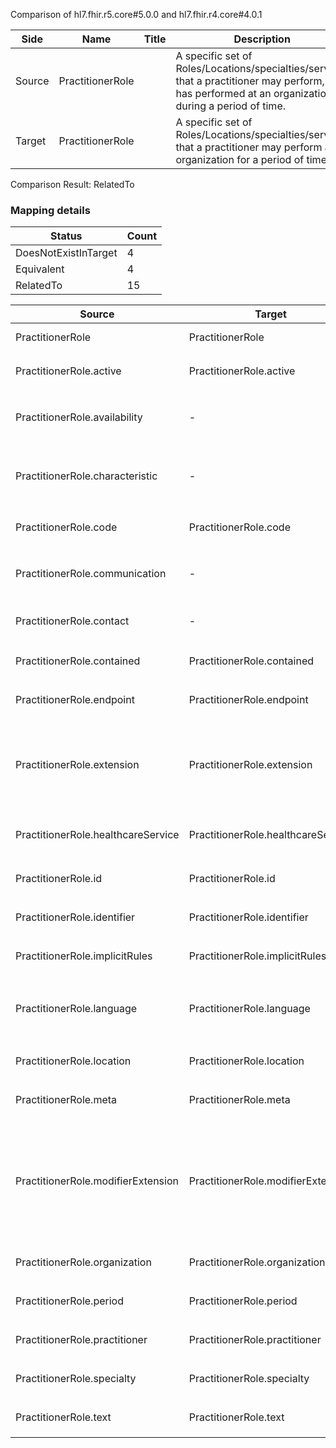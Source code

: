 Comparison of hl7.fhir.r5.core#5.0.0 and hl7.fhir.r4.core#4.0.1

| Side | Name | Title | Description | Snapshot | Differential |
| --- | --- | --- | --- | --- | --- |
| Source | PractitionerRole |  | A specific set of Roles/Locations/specialties/services that a practitioner may perform, or has performed at an organization during a period of time. | 23 | 15 |
| Target | PractitionerRole |  | A specific set of Roles/Locations/specialties/services that a practitioner may perform at an organization for a period of time. | 35 | 21 |


Comparison Result: RelatedTo


### Mapping details

| Status | Count |
| ------ | ----- |
DoesNotExistInTarget | 4 |
Equivalent | 4 |
RelatedTo | 15 |


| Source | Target | Status | Message |
| ------ | ------ | ------ | ------- |
| PractitionerRole | PractitionerRole | Equivalent | R5 `PractitionerRole` maps as Equivalent to R4 `PractitionerRole` |
| PractitionerRole.active | PractitionerRole.active | Equivalent | R5 `PractitionerRole.active` maps as Equivalent to R4 `PractitionerRole.active` |
| PractitionerRole.availability | - | DoesNotExistInTarget | R5 `PractitionerRole.availability` does not appear in the target and has no mapping for `PractitionerRole`. |
| PractitionerRole.characteristic | - | DoesNotExistInTarget | R5 `PractitionerRole.characteristic` does not appear in the target and has no mapping for `PractitionerRole`. |
| PractitionerRole.code | PractitionerRole.code | Equivalent | R5 `PractitionerRole.code` maps as Equivalent to R4 `PractitionerRole.code` |
| PractitionerRole.communication | - | DoesNotExistInTarget | R5 `PractitionerRole.communication` does not appear in the target and has no mapping for `PractitionerRole`. |
| PractitionerRole.contact | - | DoesNotExistInTarget | R5 `PractitionerRole.contact` does not appear in the target and has no mapping for `PractitionerRole`. |
| PractitionerRole.contained | PractitionerRole.contained | Equivalent | R5 `PractitionerRole.contained` maps as Equivalent to R4 `PractitionerRole.contained` |
| PractitionerRole.endpoint | PractitionerRole.endpoint | Equivalent | R5 `PractitionerRole.endpoint` maps as Equivalent to R4 `PractitionerRole.endpoint` |
| PractitionerRole.extension | PractitionerRole.extension | SourceIsBroaderThanTarget | R5 `PractitionerRole.extension` maps as SourceIsBroaderThanTarget to R4 `PractitionerRole.extension` - extension has change due to type change: R5 `extension` `Extension` maps as SourceIsBroaderThanTarget for R4 `extension` |
| PractitionerRole.healthcareService | PractitionerRole.healthcareService | Equivalent | R5 `PractitionerRole.healthcareService` maps as Equivalent to R4 `PractitionerRole.healthcareService` |
| PractitionerRole.id | PractitionerRole.id | Equivalent | R5 `PractitionerRole.id` maps as Equivalent to R4 `PractitionerRole.id` |
| PractitionerRole.identifier | PractitionerRole.identifier | Equivalent | R5 `PractitionerRole.identifier` maps as Equivalent to R4 `PractitionerRole.identifier` |
| PractitionerRole.implicitRules | PractitionerRole.implicitRules | Equivalent | R5 `PractitionerRole.implicitRules` maps as Equivalent to R4 `PractitionerRole.implicitRules` |
| PractitionerRole.language | PractitionerRole.language | RelatedTo | R5 `PractitionerRole.language` maps as RelatedTo to R4 `PractitionerRole.language` - language changed the binding strength from Required to Preferred |
| PractitionerRole.location | PractitionerRole.location | Equivalent | R5 `PractitionerRole.location` maps as Equivalent to R4 `PractitionerRole.location` |
| PractitionerRole.meta | PractitionerRole.meta | Equivalent | R5 `PractitionerRole.meta` maps as Equivalent to R4 `PractitionerRole.meta` |
| PractitionerRole.modifierExtension | PractitionerRole.modifierExtension | SourceIsBroaderThanTarget | R5 `PractitionerRole.modifierExtension` maps as SourceIsBroaderThanTarget to R4 `PractitionerRole.modifierExtension` - modifierExtension has change due to type change: R5 `modifierExtension` `Extension` maps as SourceIsBroaderThanTarget for R4 `modifierExtension` |
| PractitionerRole.organization | PractitionerRole.organization | Equivalent | R5 `PractitionerRole.organization` maps as Equivalent to R4 `PractitionerRole.organization` |
| PractitionerRole.period | PractitionerRole.period | Equivalent | R5 `PractitionerRole.period` maps as Equivalent to R4 `PractitionerRole.period` |
| PractitionerRole.practitioner | PractitionerRole.practitioner | Equivalent | R5 `PractitionerRole.practitioner` maps as Equivalent to R4 `PractitionerRole.practitioner` |
| PractitionerRole.specialty | PractitionerRole.specialty | Equivalent | R5 `PractitionerRole.specialty` maps as Equivalent to R4 `PractitionerRole.specialty` |
| PractitionerRole.text | PractitionerRole.text | Equivalent | R5 `PractitionerRole.text` maps as Equivalent to R4 `PractitionerRole.text` |

